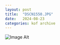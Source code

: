 ```yaml
---
layout:	post
title:	"DSCN1550.JPG"
date:	2024-08-23
categories:	kof archive
---
```


![Image Alt](https://k0f.github.io/assets/DSCN1550.JPG)